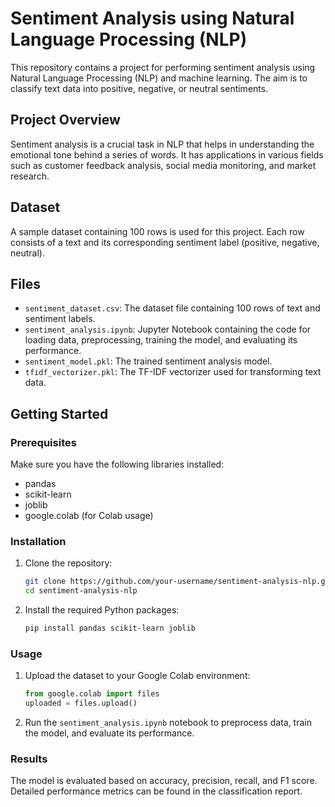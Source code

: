 # Sentiment Analysis using Natural Language Processing (NLP)

This repository contains a project for performing sentiment analysis using Natural Language Processing (NLP) and machine learning. The aim is to classify text data into positive, negative, or neutral sentiments.

## Project Overview

Sentiment analysis is a crucial task in NLP that helps in understanding the emotional tone behind a series of words. It has applications in various fields such as customer feedback analysis, social media monitoring, and market research.

## Dataset

A sample dataset containing 100 rows is used for this project. Each row consists of a text and its corresponding sentiment label (positive, negative, neutral).

## Files

- `sentiment_dataset.csv`: The dataset file containing 100 rows of text and sentiment labels.
- `sentiment_analysis.ipynb`: Jupyter Notebook containing the code for loading data, preprocessing, training the model, and evaluating its performance.
- `sentiment_model.pkl`: The trained sentiment analysis model.
- `tfidf_vectorizer.pkl`: The TF-IDF vectorizer used for transforming text data.

## Getting Started

### Prerequisites

Make sure you have the following libraries installed:

- pandas
- scikit-learn
- joblib
- google.colab (for Colab usage)

### Installation

1. Clone the repository:
    ```sh
    git clone https://github.com/your-username/sentiment-analysis-nlp.git
    cd sentiment-analysis-nlp
    ```

2. Install the required Python packages:
    ```sh
    pip install pandas scikit-learn joblib
    ```

### Usage

1. Upload the dataset to your Google Colab environment:
    ```python
    from google.colab import files
    uploaded = files.upload()
    ```

2. Run the `sentiment_analysis.ipynb` notebook to preprocess data, train the model, and evaluate its performance.


### Results
The model is evaluated based on accuracy, precision, recall, and F1 score. Detailed performance metrics can be found in the classification report.
